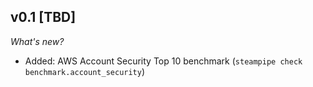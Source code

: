 ## v0.1 [TBD]

_What's new?_

- Added: AWS Account Security Top 10 benchmark (`steampipe check benchmark.account_security`)
